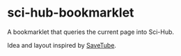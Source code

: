 # sci-hub-bookmarklet

A bookmarklet that queries the current page into Sci-Hub.

Idea and layout inspired by [SaveTube](https://gitlab.com/sebaro/SaveTube).
